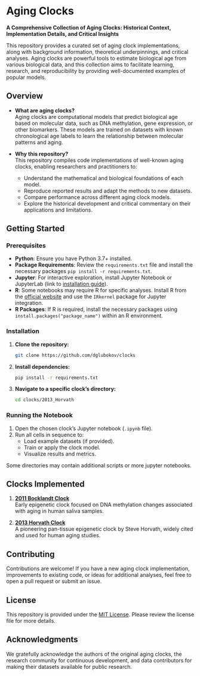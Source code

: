 # Aging Clocks

**A Comprehensive Collection of Aging Clocks: Historical Context, Implementation Details, and Critical Insights**

This repository provides a curated set of aging clock implementations, along with background information, theoretical underpinnings, and critical analyses. Aging clocks are powerful tools to estimate biological age from various biological data, and this collection aims to facilitate learning, research, and reproducibility by providing well-documented examples of popular models.

## Overview

- **What are aging clocks?**  
    Aging clocks are computational models that predict biological age based on molecular data, such as DNA methylation, gene expression, or other biomarkers. These models are trained on datasets with known chronological age labels to learn the relationship between molecular patterns and aging.

- **Why this repository?**  
  This repository compiles code implementations of well-known aging clocks, enabling researchers and practitioners to:
  - Understand the mathematical and biological foundations of each model.
  - Reproduce reported results and adapt the methods to new datasets.
  - Compare performance across different aging clock models.
  - Explore the historical development and critical commentary on their applications and limitations.

## Getting Started

### Prerequisites

- **Python**: Ensure you have Python 3.7+ installed.
- **Package Requirements**: Review the `requirements.txt` file and install the necessary packages `pip install -r requirements.txt`.
- **Jupyter**: For interactive exploration, install Jupyter Notebook or JupyterLab (link to [installation guide](https://jupyter.org/install)).
- **R**: Some notebooks may require R for specific analyses. Install R from the [official website](https://www.r-project.org/) and use the `IRkernel` package for Jupyter integration.
- **R Packages**: If R is required, install the necessary packages using `install.packages("package_name")` within an R environment.

### Installation

1. **Clone the repository:**
   ```bash
   git clone https://github.com/dglubokov/clocks
   ```

3. **Install dependencies:**
   ```bash
   pip install -r requirements.txt
   ```

3. **Navigate to a specific clock’s directory:**
   ```bash
   cd clocks/2013_Horvath
   ```


### Running the Notebook

1. Open the chosen clock’s Jupyter notebook (`.ipynb` file).
2. Run all cells in sequence to:
   - Load example datasets (if provided).
   - Train or apply the clock model.
   - Visualize results and metrics.

Some directories may contain additional scripts or more jupyter notebooks.

## Clocks Implemented

1. **[2011 Bocklandt Clock](/2011_Bocklandt/)**  
   Early epigenetic clock focused on DNA methylation changes associated with aging in human saliva samples.
   
2. **[2013 Horvath Clock](/2013_Horvath/)**  
   A pioneering pan-tissue epigenetic clock by Steve Horvath, widely cited and used for human aging studies.

## Contributing

Contributions are welcome! If you have a new aging clock implementation, improvements to existing code, or ideas for additional analyses, feel free to open a pull request or submit an issue.

## License

This repository is provided under the [MIT License](LICENSE). Please review the license file for more details.

## Acknowledgments

We gratefully acknowledge the authors of the original aging clocks, the research community for continuous development, and data contributors for making their datasets available for public research.
